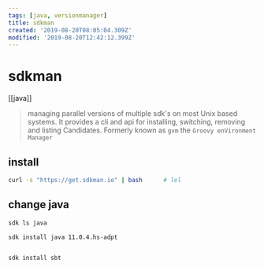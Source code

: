 ```yaml
---
tags: [java, versionmanager]
title: sdkman
created: '2019-08-20T08:05:04.309Z'
modified: '2019-08-20T12:42:12.399Z'
---
```


# sdkman

[[java]]

> managing parallel versions of multiple sdk's on most Unix based systems. It provides a cli and api for installing, switching, removing and listing Candidates. Formerly known as `gvm` the `Groovy enVironment Manager`

## install
```sh
curl -s "https://get.sdkman.io" | bash      # lel
```

## change java
```sh
sdk ls java

sdk install java 11.0.4.hs-adpt


sdk install sbt
```
